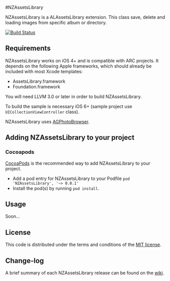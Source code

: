 #NZAssetsLibrary

NZAssetsLibrary is a ALAssetsLibrary extension.
This class save, delete and loading images from specific album or directory.

[![Build Status](https://api.travis-ci.org/NZN/NZAssetsLibrary.png)](https://api.travis-ci.org/NZN/NZAssetsLibrary.png)

## Requirements

NZAssetsLibrary works on iOS 4+ and is compatible with ARC projects. It depends on the following Apple frameworks, which should already be included with most Xcode templates:

* AssetsLibrary.framework
* Foundation.framework

You will need LLVM 3.0 or later in order to build NZAssetsLibrary.

To build the sample is necessary iOS 6+ (sample project use `UICollectionViewController` class).

NZAssetsLibrary uses [AGPhotoBrowser](https://github.com/andreagiavatto/AGPhotoBrowser).

## Adding NZAssetsLibrary to your project

### Cocoapods

[CocoaPods](http://cocoapods.org) is the recommended way to add NZAssetsLibrary to your project.

* Add a pod entry for NZAssetsLibrary to your Podfile `pod 'NZAssetsLibrary', '~> 0.0.1'`
* Install the pod(s) by running `pod install`.

## Usage

Soon...

## License

This code is distributed under the terms and conditions of the [MIT license](LICENSE).

## Change-log

A brief summary of each NZAssetsLibrary release can be found on the [wiki](https://github.com/NZN/NZAssetsLibrary/wiki/Change-log).